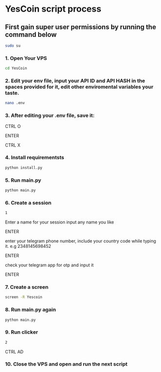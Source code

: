 # YesCoin script process
## First gain  super user permissions by running the command below
```sh
sudo su
```
### 1. Open Your VPS
```sh
cd YesCoin
```
### 2. Edit your env file, input your API ID and API HASH in the spaces provided for it, edit other enviromental variables your taste.
```sh
nano .env
```
### 3. After editing your .env file, save it:
CTRL O

ENTER 

CTRL X
### 4. Install requirementsts
```sh
python install.py
```
### 5. Run main.py
```sh
python main.py
```
### 6. Create a session
```sh
1
```
Enter a name for your session input any name you like

ENTER

enter your telegram phone number, include your country code while typing it. e.g 2348145698452

ENTER

check your telegram app for otp and input it

ENTER
### 7. Create a screen
```sh
screen -R Yescoin
```
### 8. Run main.py again
```sh
python main.py
```
### 9. Run clicker
```sh
2
```
CTRL AD
### 10. Close the VPS and open and run the next script
